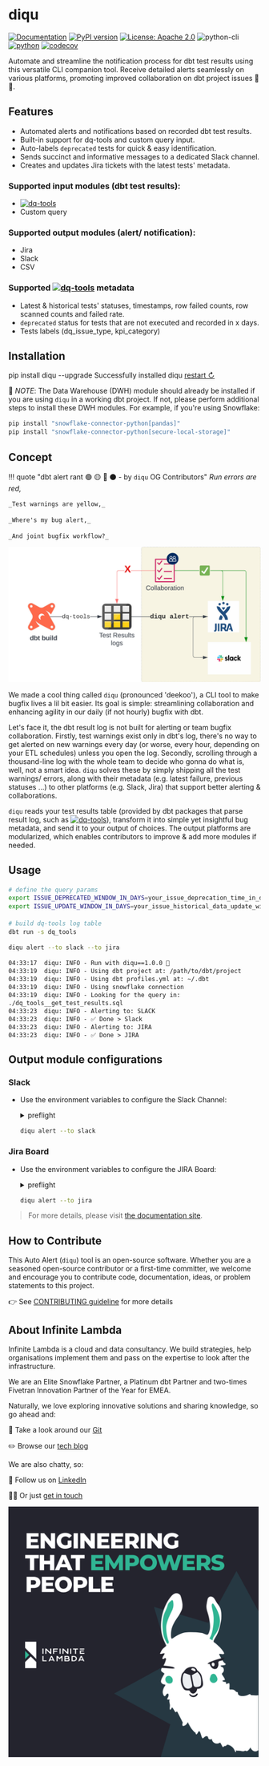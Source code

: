 <!-- markdownlint-disable code-block-style -->
# diqu

[![Documentation](https://img.shields.io/badge/Documentation-Check%20it%20out%20📖-blue?style=flat)](https://diqu.iflambda.com/latest/)
[![PyPI version](https://badge.fury.io/py/diqu.svg)](https://pypi.org/project/diqu/)
[![License: Apache 2.0](https://img.shields.io/badge/License-Apache--2.0-yellow.svg)](https://opensource.org/license/apache-2-0/)
![python-cli](https://img.shields.io/badge/CLI-Python-FFCE3E?labelColor=14354C&logo=python&logoColor=white)
[![python](https://img.shields.io/badge/Python-3.9|3.10|3.11-3776AB.svg?style=flat&logo=python&logoColor=white)](https://www.python.org)
[![codecov](https://codecov.io/gh/infinitelambda/diqu/graph/badge.svg?token=JUO2ASNQEB)](https://codecov.io/gh/infinitelambda/diqu)

Automate and streamline the notification process for dbt test results using this versatile CLI companion tool. Receive detailed alerts seamlessly on various platforms, promoting improved collaboration on dbt project issues 🐞🚀.

## Features

- Automated alerts and notifications based on recorded dbt test results.
- Built-in support for dq-tools and custom query input.
- Auto-labels `deprecated` tests for quick & easy identification.
- Sends succinct and informative messages to a dedicated Slack channel.
- Creates and updates Jira tickets with the latest tests' metadata.

### Supported input modules (dbt test results):

- [![dq-tools](https://img.shields.io/badge/dq--tools-hub-FF694B?logo=dbt&logoColor=FF694B)](https://hub.getdbt.com/infinitelambda/dq_tools)
- Custom query

### Supported output modules (alert/ notification):

- Jira
- Slack
- CSV

### Supported [![dq-tools](https://img.shields.io/badge/dq--tools-hub-FF694B?logo=dbt&logoColor=FF694B)](https://hub.getdbt.com/infinitelambda/dq_tools) metadata

- Latest & historical tests' statuses, timestamps, row failed counts, row scanned counts and failed rate.
- `deprecated` status for tests that are not executed and recorded in x days.
- Tests labels (dq_issue_type, kpi_category)

## Installation

<div class="termynal" data-termynal data-ty-typeDelay="40" data-ty-lineDelay="700"> <!-- markdownlint-disable no-inline-html -->
    <span data-ty="input">pip install diqu --upgrade</span>
    <span data-ty="progress"></span>
    <span data-ty>Successfully installed diqu</span>
    <a href="#" data-terminal-control="">restart ↻</a>
</div>

📓 _NOTE_: The Data Warehouse (DWH) module should already be installed if you are using `diqu` in a working dbt project. If not, please perform additional steps to install these DWH modules.
For example, if you're using Snowflake:

```bash
pip install "snowflake-connector-python[pandas]"
pip install "snowflake-connector-python[secure-local-storage]"
```

## Concept

!!! quote "dbt alert rant 🟢 🟡 🔴 ⚫ - by `diqu` OG Contributors"
    _Run errors are red,_

    _Test warnings are yellow,_

    _Where's my bug alert,_

    _And joint bugfix workflow?_

<img src="assets/img/diqu_concept.jpeg" alt="diqu Concept"> <!-- markdownlint-disable no-inline-html -->

We made a cool thing called `diqu` (pronounced 'deekoo'), a CLI tool to make bugfix lives a lil bit easier. Its goal is simple: streamlining collaboration and enhancing agility in our daily (if not hourly) bugfix with dbt.

Let's face it, the dbt result log is not built for alerting or team bugfix collaboration. Firstly, test warnings exist only in dbt's log, there's no way to get alerted on new warnings every day (or worse, every hour, depending on your ETL schedules) unless you open the log. Secondly, scrolling through a thousand-line log with the whole team to decide who gonna do what is, well, not a smart idea. `diqu` solves these by simply shipping all the test warnings/ errors, along with their metadata (e.g. latest failure, previous statuses ...) to other platforms (e.g. Slack, Jira) that support better alerting & collaborations.

`diqu` reads your test results table (provided by dbt packages that parse result log, such as [![dq-tools](https://img.shields.io/badge/dq--tools-hub-FF694B?logo=dbt&logoColor=FF694B)](https://hub.getdbt.com/infinitelambda/dq_tools)), transform it into simple yet insightful bug metadata, and send it to your output of choices. The output platforms are modularized, which enables contributors to improve & add more modules if needed.


## Usage
  ```bash
  # define the query params
  export ISSUE_DEPRECATED_WINDOW_IN_DAYS=your_issue_deprecation_time_in_day, default to "3"
  export ISSUE_UPDATE_WINDOW_IN_DAYS=your_issue_historical_data_update_window_in_days, default to "14"

  # build dq-tools log table
  dbt run -s dq_tools
  ```
  ```bash
  diqu alert --to slack --to jira
  ```

```log
04:33:17  diqu: INFO - Run with diqu==1.0.0 🏃
04:33:19  diqu: INFO - Using dbt project at: /path/to/dbt/project
04:33:19  diqu: INFO - Using dbt profiles.yml at: ~/.dbt
04:33:19  diqu: INFO - Using snowflake connection
04:33:19  diqu: INFO - Looking for the query in: ./dq_tools__get_test_results.sql
04:33:23  diqu: INFO - Alerting to: SLACK
04:33:23  diqu: INFO - ✅ Done > Slack
04:33:23  diqu: INFO - Alerting to: JIRA
04:33:23  diqu: INFO - ✅ Done > JIRA
```

## Output module configurations
### Slack

- Use the environment variables to configure the Slack Channel:

  <details> <!-- markdownlint-disable no-inline-html -->
    <summary>preflight</summary>

    ```bash
    export SLACK_TOKEN=your_token
    export SLACK_CHANNEL=your_channel_name
    ```

  </details>

    ```bash
    diqu alert --to slack
    ```

### Jira Board
- Use the environment variables to configure the JIRA Board:

  <details> <!-- markdownlint-disable no-inline-html -->
    <summary>preflight</summary>

    ```bash
    export JIRA_SERVER=your_jira_server e.g. https://your_value.atlassian.net/
    export JIRA_AUTH_USER=your_service_account e.g. dqt_user@your_value.com
    export JIRA_AUTH_PASSWORD=your_service_token e.g. ATATTxxxxx
    export JIRA_PROJECT_ID=your_project_id e.g. 106413
    export JIRA_ISSUE_TYPE=your_issue_type, default to "Bug"
    export JIRA_OPEN_ISSUES_FILTER_BY_SUMMARY=your_issue_filter_on_title, default to "dq-tools"
    ```

  </details>

    ```bash
    diqu alert --to jira
    ```

> For more details, please visit [the documentation site](https://diqu.iflambda.com/latest/).

## How to Contribute

This Auto Alert (`diqu`) tool is an open-source software. Whether you are a seasoned open-source contributor or a first-time committer, we welcome and encourage you to contribute code, documentation, ideas, or problem statements to this project.

👉 See [CONTRIBUTING guideline](./nav/dev/contributing.html) for more details

## About Infinite Lambda

Infinite Lambda is a cloud and data consultancy. We build strategies, help organisations implement them and pass on the expertise to look after the infrastructure.

We are an Elite Snowflake Partner, a Platinum dbt Partner and two-times Fivetran Innovation Partner of the Year for EMEA.

Naturally, we love exploring innovative solutions and sharing knowledge, so go ahead and:

🔧 Take a look around our [Git](https://github.com/infinitelambda)

✏️ Browse our [tech blog](https://infinitelambda.com/category/tech-blog/)

We are also chatty, so:

👀 Follow us on [LinkedIn](https://www.linkedin.com/company/infinite-lambda/)

👋🏼 Or just [get in touch](https://infinitelambda.com/contacts/)

[<img src="https://raw.githubusercontent.com/infinitelambda/cdn/1.0.0/general/images/GitHub-About-Section-1080x1080.png" alt="About IL" width="500">](https://infinitelambda.com/)
